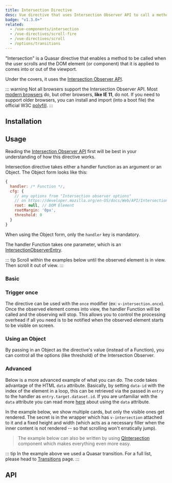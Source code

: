 ```yaml
---
title: Intersection Directive
desc: Vue directive that uses Intersection Observer API to call a method when user scrolls and brings a component into or out of view.
badge: "v1.3.0+"
related:
  - /vue-components/intersection
  - /vue-directives/scroll-fire
  - /vue-directives/scroll
  - /options/transitions
---
```


"Intersection" is a Quasar directive that enables a method to be called when the user scrolls and the DOM element (or component) that it is applied to comes into or out of the viewport.

Under the covers, it uses the [Intersection Observer API](https://developer.mozilla.org/en-US/docs/Web/API/Intersection_Observer_API).

::: warning
Not all browsers support the Intersection Observer API. Most [modern browsers](https://caniuse.com/#search=intersection) do, but other browsers, **like IE 11**, do not. If you need to support older browsers, you can install and import (into a boot file) the official W3C [polyfill](https://github.com/w3c/IntersectionObserver).
:::

## Installation

<doc-installation directives="Intersection" />

## Usage

Reading the [Intersection Observer API](https://developer.mozilla.org/en-US/docs/Web/API/Intersection_Observer_API) first will be best in your understanding of how this directive works.

Intersection directive takes either a handler function as an argument or an Object. The Object form looks like this:

```js
{
  handler: /* Function */,
  cfg: {
    // any options from "Intersection observer options"
    // on https://developer.mozilla.org/en-US/docs/Web/API/Intersection_Observer_API
    root: null, // DOM Element
    rootMargin: '0px',
    threshold: 0
  }
}
```

When using the Object form, only the `handler` key is mandatory.

The handler Function takes one parameter, which is an [IntersectionObserverEntry](https://developer.mozilla.org/en-US/docs/Web/API/IntersectionObserverEntry).

::: tip
Scroll within the examples below until the observed element is in view. Then scroll it out of view.
:::

### Basic

<doc-example title="Basic" file="Intersection/Basic" />

### Trigger once

The directive can be used with the `once` modifier (ex: `v-intersection.once`). Once the observed element comes into view, the handler Function will be called and the observing will stop. This allows you to control the processing overhead if all you need is to be notified when the observed element starts to be visible on screen.

<doc-example title="Once" file="Intersection/Once" />

### Using an Object

By passing in an Object as the directive's value (instead of a Function), you can control all the options (like threshold) of the Intersection Observer.

<doc-example title="Supplying configuration Object" file="Intersection/ObjectForm" />

### Advanced

Below is a more advanced example of what you can do. The code takes advantage of the HTML `data` attribute. Basically, by setting `data-id` with the index of the element in a loop, this can be retrieved via the passed in `entry` to the handler as `entry.target.dataset.id`. If you are unfamiliar with the `data` attribute you can read more [here](https://developer.mozilla.org/en-US/docs/Learn/HTML/Howto/Use_data_attributes) about using the `data` attribute.

<doc-example title="Advanced" file="Intersection/Advanced" />

In the example below, we show multiple cards, but only the visible ones get rendered. The secret is in the wrapper which has `v-intersection` attached to it and a fixed height and width (which acts as a necessary filler when the inner content is not rendered -- so that scrolling won't erratically jump).

> The example below can also be written by using [QIntersection](/vue-components/intersection) component which makes everything even more easy.

<doc-example title="Scrolling Cards" file="Intersection/ScrollingCards" scrollable />

::: tip
In the example above we used a Quasar transition. For a full list, please head to [Transitions](/options/transitions) page.
:::

## API

<doc-api file="Intersection" />
